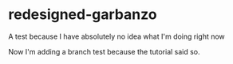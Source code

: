 # redesigned-garbanzo
A test 
because I have absolutely no idea
what I'm doing right now

Now I'm adding a branch test because the tutorial said so.

